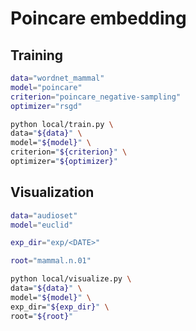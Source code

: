 # Poincare embedding

## Training

```sh
data="wordnet_mammal"
model="poincare"
criterion="poincare_negative-sampling"
optimizer="rsgd"

python local/train.py \
data="${data}" \
model="${model}" \
criterion="${criterion}" \
optimizer="${optimizer}"
```

## Visualization

```sh
data="audioset"
model="euclid"

exp_dir="exp/<DATE>"

root="mammal.n.01"

python local/visualize.py \
data="${data}" \
model="${model}" \
exp_dir="${exp_dir}" \
root="${root}"
```
